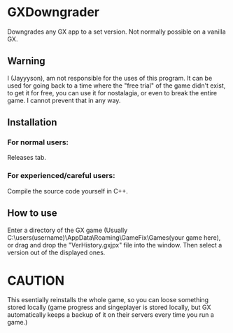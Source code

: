 <h1> GXDowngrader </h1>
Downgrades any GX app to a set version. Not normally possible on a vanilla GX.
<p>  </p>
<h2> Warning </h2>
I (Jayyyson), am not responsible for the uses of this program. It can be used for going back to a time where the "free trial" of the game didn't exist, to get it for free, you can use it for nostalagia, or even to break the entire game. I cannot prevent that in any way.

<h2> Installation </h2>
<p> </p>
<h3> For normal users: </h3>

Releases tab.
<h3> For experienced/careful users: </h3>

Compile the source code yourself in C++.


<h2> How to use </h2>

Enter a directory of the GX game (Usually C:\users\(username)\AppData\Roaming\GameFix\Games\(your game here), or drag and drop the "VerHistory.gxjpx" file into the window. Then select a version out of the displayed ones.

<h1> CAUTION </h1>

This esentially reinstalls the whole game, so you can loose something stored locally (game progress and singeplayer is stored locally, but GX automatically keeps a backup of it on their servers every time you run a game.)
